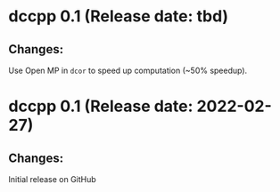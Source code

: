 dccpp 0.1 (Release date: tbd)
==============

## Changes:

Use Open MP in `dcor` to speed up computation (~50% speedup).

dccpp 0.1 (Release date: 2022-02-27)
==============

## Changes:

Initial release on GitHub